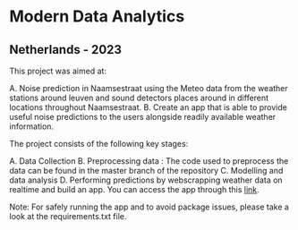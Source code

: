 # Modern Data Analytics
## Netherlands - 2023

This project was aimed at:

A. Noise prediction in Naamsestraat using the Meteo data from the weather stations around leuven and sound detectors places around in different locations throughout Naamsestraat.
B. Create an app that is able to provide useful noise predictions to the users alongside readily available weather information.


The project consists of the following key stages:

A. Data Collection
B. Preprocessing data : The code used to preprocess the data can be found in the master branch of the repository
C. Modelling and data analysis
D. Performing predictions by webscrapping weather data on realtime and build an app.
You can access the app through this [link](https://joaodpcm-mda-today-8t8317.streamlit.app).


Note: For safely running the app and to avoid package issues, please take a look at the requirements.txt file. 



